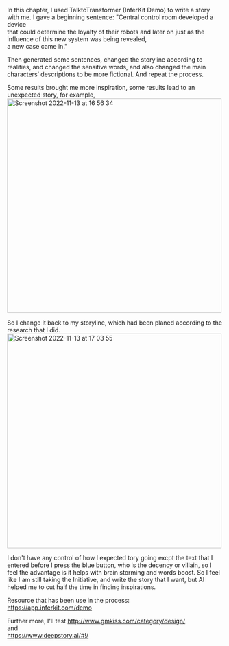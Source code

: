 In this chapter, I used TalktoTransformer (InferKit Demo) to write a story with me. I gave a beginning sentence: "Central control room developed a device  
that could determine the loyalty of their robots and later on just as the influence of this new system was being revealed,  
a new case came in."  
  
Then generated some sentences, changed the storyline according to realities, and changed the sensitive words, and also changed the 
main characters’ descriptions to be more fictional. And repeat the process.  
  
Some results brought me more inspiration, some results lead to an unexpected story,  for example,   
<img width="500" alt="Screenshot 2022-11-13 at 16 56 34" src="https://user-images.githubusercontent.com/91618091/201534683-f464cb3b-ce8d-4e16-bec4-78fc3419dbfb.png">
  
  
So I change it back to my storyline, which had been planed according to the research that I did.   
<img width="500" alt="Screenshot 2022-11-13 at 17 03 55" src="https://user-images.githubusercontent.com/91618091/201534681-76eba796-a2a1-48b3-8548-27c0eed799d1.png">

I don't have any control of how I expected tory going excpt the text that I entered before I press the blue button, who is the decency or villain, so I feel the advantage is it helps with brain storming and words boost. So I feel like I am still taking the Initiative, and write the story that I want, but AI helped me to cut half the time in finding inspirations. 
   
Resource that has been use in the process:  
https://app.inferkit.com/demo  

Further more, I'll test 
http://www.gmkiss.com/category/design/  
and  
https://www.deepstory.ai/#!/  
  
